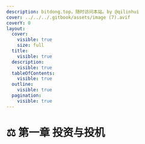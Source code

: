 ```yaml
---
description: bitdong.top，随时访问本站。by @qilinhui
cover: ../../../.gitbook/assets/image (7).avif
coverY: 0
layout:
  cover:
    visible: true
    size: full
  title:
    visible: true
  description:
    visible: true
  tableOfContents:
    visible: true
  outline:
    visible: true
  pagination:
    visible: true
---
```


# ⚖️ 第一章 投资与投机

